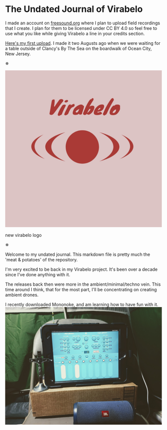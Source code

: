# The Undated Journal of Virabelo 

I made an account on [freesound.org](https://freesound.org) where I plan to upload field recordings that I create. I plan for them to be licensed under CC BY 4.0 so feel free to use what you like while giving Virabelo a line in your credits section. 

[Here's my first upload](https://freesound.org/people/virabelo/sounds/804964/). I made it two Augusts ago when we were waiting for a table outside of Clancy's By The Sea on the boardwalk of Ocean City, New Jersey.

✵

![virabelo logo](https://github.com/theambientdronesofvirabelo/Virabelo/blob/main/media/virabelo%20logo.jpg) 

new virabelo logo

✵

Welcome to my undated journal. This markdown file is pretty much the 'meat & potatoes' of the repository.

I'm very excited to be back in my Virabelo project. It's been over a decade since I've done anything with it. 

The releases back then were more in the ambient/minimal/techno vein. This time around I think, that for the most part, I'll be concentrating on creating ambient drones. 

I recently downloaded Mononoke, and am learning how to have fun with it.
![mononoke app](https://github.com/theambientdronesofvirabelo/Virabelo/blob/main/media/20250508_130349~2.jpg) 

